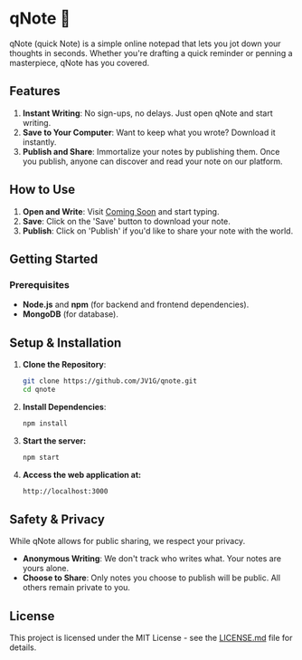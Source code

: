 # qNote 📝

qNote (quick Note) is a simple online notepad that lets you jot down your thoughts in seconds. Whether you're drafting a quick reminder or penning a masterpiece, qNote has you covered. 

## Features

1. **Instant Writing**: No sign-ups, no delays. Just open qNote and start writing.
2. **Save to Your Computer**: Want to keep what you wrote? Download it instantly.
3. **Publish and Share**: Immortalize your notes by publishing them. Once you publish, anyone can discover and read your note on our platform.

## How to Use

1. **Open and Write**: Visit [Coming Soon](#) and start typing.
2. **Save**: Click on the 'Save' button to download your note.
3. **Publish**: Click on 'Publish' if you'd like to share your note with the world.

## Getting Started

### Prerequisites

- **Node.js** and **npm** (for backend and frontend dependencies).
- **MongoDB** (for database).

## Setup & Installation

1. **Clone the Repository**:
    ```bash
    git clone https://github.com/JV1G/qnote.git
    cd qnote
    ```

2. **Install Dependencies**:
    ```bash
    npm install
    ```
3. **Start the server:**
   ```bash
   npm start
   ```
4. **Access the web application at:**
    ```bash 
    http://localhost:3000
    ``` 

## Safety & Privacy

While qNote allows for public sharing, we respect your privacy.

- **Anonymous Writing**: We don't track who writes what. Your notes are yours alone.
- **Choose to Share**: Only notes you choose to publish will be public. All others remain private to you.

## License

This project is licensed under the MIT License - see the [LICENSE.md](LICENSE.md) file for details.